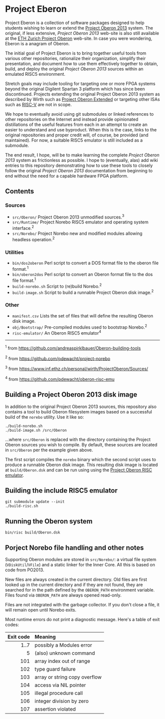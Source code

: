 # Project Eberon

Project Eberon is a collection of software packages designed to help students wishing to learn or extend the [Project Oberon 2013](http://www.projectoberon.com) system. The original, if less extensive, _Project Oberon 2013_ web-site is also still available at the [ETH Zurich Project Oberon](https://people.inf.ethz.ch/wirth/ProjectOberon/index.html) web-site. In case you were wondering, Eberon is a anagram of Oberon.

The initial goal of Project Eberon is to bring together useful tools from various other repositories, rationalize their organization, simplify their presentation, and document how to use them effectively together to obtain, build, and deploy the original _Project Oberon 2013_ sources within an emulated RISC5 environment. 

Stretch goals may include tooling for targeting one or more FPGA systems beyond the original Digilent Spartan 3 platform which has since been discontinued. Projects extending the original Project Oberon 2013 system as described by Wirth such as [Project Oberon Extended](https://github.com/andreaspirklbauer/Oberon-extended) or targeting other ISAs such as [RISC-V](https://github.com/solbjorg/oberon-riscv) are not in scope. 

We hope to eventually avoid using git submodules or linked references to other repositories on the Internet and instead provide opinionated distillations of the useful features from each in an attempt to create an easier to understand and use byproduct. When this is the case, links to the original repositories and proper credit will, of course, be provided (and maintained). For now, a suitable RISC5 emulator is still included as a submodule.

The end result, I hope, will be to make learning the complete _Project Oberon 2013_ system as frictionless as possible. I hope to (eventually, alas) add wiki entries to this repository demonstrating how to use these tools to closely follow the original _Project Oberon 2013_ documentation from beginning to end without the need for a capable hardware FPGA platform. 

## Contents

### Sources

* `src/Oberon/`      Project Oberon 2013 unmodified sources.<sup>3</sup>
* `src/Runtime/`     Project Norebo RISC5 emulator and operating system interface.<sup>2</sup>
* `src/Norebo/`      Project Norebo new and modified modules allowing headless operation.<sup>2</sup>

### Utilities

* `bin/dos2oberon`   Perl script to convert a DOS format file to the oberon file format.<sup>1</sup>
* `bin/oberon2dos`   Perl script to convert an Oberon format file to the dos file format.<sup>1</sup>
* `build-norebo.sh`  Script to (re)build Norebo.<sup>2</sup>
* `build-image.sh`   Script to build a runnable Project Oberon disk image.<sup>2</sup>

### Other

* `manifest.csv`     Lists the set of files that will define the resulting Oberon disk image. 
* `obj/Bootstrap/`   Pre-compiled modules used to bootstrap Norebo.<sup>2</sup>
* `risc-emulator/`   An Oberon RISC5 emulator<sup>4</sup>
---

<sup>1</sup> from https://github.com/andreaspirklbauer/Oberon-building-tools

<sup>2</sup> from https://github.com/pdewacht/project-norebo

<sup>3</sup> from https://www.inf.ethz.ch/personal/wirth/ProjectOberon/Sources/

<sup>4</sup> from https://github.com/pdewacht/oberon-risc-emu

## Building a Project Oberon 2013 disk image

In addition to the original Project Oberon 2013 sources, this repository also contains a tool to build Oberon filesystem images based on a successful build of the `norebo` utility.  Use it like so:

    ./build-norebo.sh
    ./build-image.sh /src/Oberon

...where `src/Oberon` is replaced with the directory containing the Project Oberon sources you wish to compile. By default, these sources are located in `src/Oberon` per the example given above.

The first script compiles the `norebo` binary which the second script uses to produce a runnable Oberon disk image. This resulting disk image is located at `build/Oberon.dsk` and can be run using using the [Project Oberon RISC emulator](https://github.com/pdewacht/oberon-risc-emu).

## Building the include RISC5 emulator

    git submodule update --init
    ./build-risc.sh

## Running the Oberon system

    bin/risc build/Oberon.dsk

## Porject Norebo file handling and other notes

Supporting Oberon modules are stored in `src/Norebo/`: a virtual file system (`VDiskUtil`/`VFile`) and a static linker for the Inner Core. All this is based on code from PO2013.

New files are always created in the current directory. Old files are first looked up in the current directory and if they are not found, they are searched for in the path defined by the `OBERON_PATH`
environment variable. Files found via `OBERON_PATH` are always opened read-only.

Files are not integrated with the garbage collector. If you don't close a file, it will remain open until Norebo exits.

Most runtime errors do not print a diagnostic message. Here's a table of exit codes:

 Exit code | Meaning
----------:|:------------------------------
      1..7 | possibly a Modules error
         5 | (also) unknown command
       101 | array index out of range
       102 | type guard failure
       103 | array or string copy overflow
       104 | access via NIL pointer
       105 | illegal procedure call
       106 | integer division by zero
       107 | assertion violated
